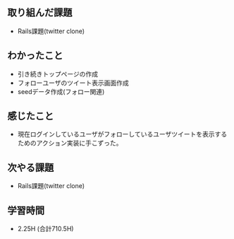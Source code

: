 ## 取り組んだ課題
- Rails課題(twitter clone)

## わかったこと  
- 引き続きトップページの作成
- フォローユーザのツイート表示画面作成
- seedデータ作成(フォロー関連)
  
## 感じたこと
- 現在ログインしているユーザがフォローしているユーザツイートを表示するためのアクション実装に手こずった。
  
## 次やる課題  
- Rails課題(twitter clone)
  
## 学習時間  
- 2.25H (合計710.5H)
